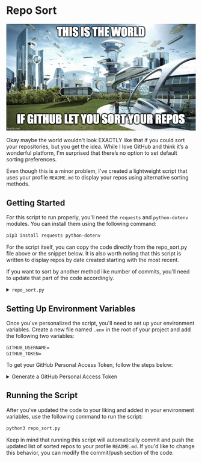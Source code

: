 # Repo Sort

![Repo Sort Banner](./assets/RS_meme1.jpg)

Okay maybe the world wouldn't look EXACTLY like that if you could sort your repositories, but you get the idea. While I love GitHub and think it’s a wonderful platform, I'm surprised that there’s no option to set default sorting preferences.

Even though this is a minor problem, I've created a lightweight script that uses your profile `README.md` to display your repos using alternative sorting methods.

## Getting Started

For this script to run properly, you'll need the `requests` and `python-dotenv` modules. You can install them using the following command:

```bash
pip3 install requests python-dotenv
```

For the script itself, you can copy the code directly from the repo_sort.py file above or the snippet below. It is also worth noting that this script is written to display repos by date created starting with the most recent.

If you want to sort by another method like number of commits, you'll need to update that part of the code accordingly.

<details>
<summary><code>repo_sort.py</code></summary>

```python
import requests
from operator import itemgetter
import os
from dotenv import load_dotenv
import subprocess

load_dotenv()

username = os.getenv("GITHUB_USERNAME")
token = os.getenv("GITHUB_TOKEN")

url = f"https://api.github.com/users/{username}/repos"

all_repos = []
page = 1
per_page = 30

language_colors = {
    "HTML": "🔴",
    "JavaScript": "🟡",
    "Python": "🔵",
    "TypeScript": "🔵",
    "PHP": "🟣"
}

while True:
    response = requests.get(
        f"{url}?page={page}&per_page={per_page}", auth=(username, token)
    )

    if response.status_code == 200:
        repos = response.json()
        if repos:
            all_repos.extend(repos)
            page += 1
        else:
            break

    else:
        print(f"Failed to fetch repositories: {response.status_code}")
        break

sorted_repos = sorted(all_repos, key=itemgetter('created_at'), reverse=True)

# Static README content you want to keep above your repo list
readme_content = """
<a name="top"></a>

# Hi, I'm <Your Name> 👋

<table>
<tr>
<td>
Introduce yourself here!
</tr>
</table>

### Skills/Tools:

![My Skills](https://skillicons.dev/icons?i=js,react,express,mongodb,nodejs,nextjs,threejs,tailwind,python,django,flask,postgres,postman,vercel,git)

### [Skip to Contributions](#contributions)

### Repositories sorted by date created:
"""

repos_per_page = 30
total_pages = (len(sorted_repos) + repos_per_page - 1) // repos_per_page

for page_num in range(total_pages):
    readme_content += f"## Page {page_num + 1}\n\n"
    
    start_index = page_num * repos_per_page
    end_index = start_index + repos_per_page
    page_repos = sorted_repos[start_index:end_index]
    
    for index, repo in enumerate(page_repos):
        formatted_date = repo['created_at'][:10]
    
        # Reformat the date from YYYY-MM-DD to MM-DD-YYYY
        year, month, day = formatted_date.split('-')
        formatted_date = f"{month}-{day}-{year}"

        # Get the primary language and its color
        language = repo['language']
        language_color = language_colors.get(language, "")

        # Handle forked repos
        if repo['fork']:
            # Check if parent info is available
            if 'parent' not in repo:
                # Make additional request to get the full repo details
                repo_details_url = repo['url']
                repo_details_response = requests.get(repo_details_url, auth=(username, token))
                
                if repo_details_response.status_code == 200:
                    repo_details = repo_details_response.json()
                    if 'parent' in repo_details:
                        parent = repo_details['parent']['full_name']
                        fork_info = f"🍴 Forked from [{parent}](https://github.com/{parent})"
                    else:
                        fork_info = "🍴 Forked from unknown"
                else:
                    print(f"Failed to fetch parent details: {repo_details_response.status_code}")
                    fork_info = "🍴 Forked from unknown"
            else:
                parent = repo['parent']['full_name']
                fork_info = f"🍴 Forked from [{parent}](https://github.com/{parent})"
        else:
            fork_info = ""

        # Add the repository to the README content
        readme_content += f"### [{repo['name']}]({repo['html_url']})\n"
        readme_content += f"{language_color} {language} • Created on {formatted_date}  \n{fork_info}\n\n"

        # Omit separator if it's the last repository on the page
        if index < len(page_repos) - 1:
            readme_content += "---\n\n"

# Add an anchor tag at the end for "Skip to Contributions"
readme_content += "\n<a name='contributions'></a>\n"

# Add the "Back to Top" link at the bottom
readme_content += """
### [Back to Top](#top)
"""

# Write the generated content to the README.md file
with open("README.md", "w") as readme_file:
    readme_file.write(readme_content)

print("README.md updated with static content and paginated repositories.")

# Stage the changes, commit, and push to GitHub using subprocess
subprocess.run(["git", "add", "README.md"], check=True)
subprocess.run(["git", "commit", "-m", "updated sorted repos"], check=True)
subprocess.run(["git", "push"], check=True)

print("Changes committed and pushed to GitHub.")
```

</details>

## Setting Up Environment Variables

Once you've personalized the script, you'll need to set up your environment variables. Create a new file named `.env` in the root of your project and add the following two variables:

```env
GITHUB_USERNAME=
GITHUB_TOKEN=
```

To get your GitHub Personal Access Token, follow the steps below:

<details>
<summary>Generate a GitHub Personal Access Token</summary>

1. Log in to your **GitHub** account.
2. Click on your **profile picture**, then select **Settings** from the dropdown menu.
3. On the left-hand sidebar, scroll down and click on **Developer settings**.
4. Under **Developer settings**, click on **Personal access tokens**.
5. Select **Tokens (classic)**.
6. Click **Generate new token**.
7. Set the **token name**, select the `repo` and `read:user` **permissions**, and finally click **Generate token**.
8. Copy the token immediately as you won’t be able to view it again later.

</details>

## Running the Script

After you've updated the code to your liking and added in your environment variables, use the following command to run the script:

```bash
python3 repo_sort.py
```

Keep in mind that running this script will automatically commit and push the updated list of sorted repos to your profile `README.md`. If you'd like to change this behavior, you can modify the commit/push section of the code.
